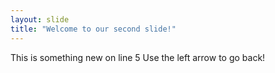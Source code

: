 ```yaml
---
layout: slide
title: "Welcome to our second slide!"
---
```

This is something new on line 5
Use the left arrow to go back!
